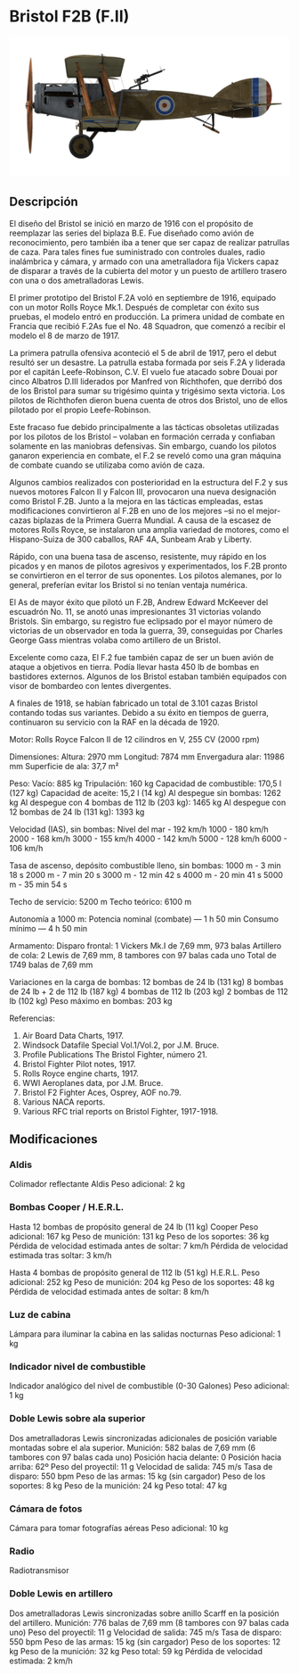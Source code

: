 # Bristol F2B (F.II)

![bristolf2bf2](../images/bristolf2bf2.png)

## Descripción

El diseño del Bristol se inició en marzo de 1916 con el propósito de reemplazar las series del biplaza B.E. Fue diseñado como avión de reconocimiento, pero también iba a tener que ser capaz de realizar patrullas de caza. Para tales fines fue suministrado con controles duales, radio inalámbrica y cámara, y armado con una ametralladora fija Vickers capaz de disparar a través de la cubierta del motor y un puesto de artillero trasero con una o dos ametralladoras Lewis.

El primer prototipo del Bristol F.2A voló en septiembre de 1916, equipado con un motor Rolls Royce Mk.1. Después de completar con éxito sus pruebas, el modelo entró en producción. La primera unidad de combate en Francia que recibió F.2As fue el No. 48 Squadron, que comenzó a recibir el modelo el 8 de marzo de 1917.

La primera patrulla ofensiva aconteció el 5 de abril de 1917, pero el debut resultó ser un desastre. La patrulla estaba formada por seis F.2A y liderada por el capitán Leefe-Robinson, C.V. El vuelo fue atacado sobre Douai por cinco Albatros D.III liderados por Manfred von Richthofen, que derribó dos de los Bristol para sumar su trigésimo quinta y trigésimo sexta victoria. Los pilotos de Richthofen dieron buena cuenta de otros dos Bristol, uno de ellos pilotado por el propio Leefe-Robinson.

Este fracaso fue debido principalmente a las tácticas obsoletas utilizadas por los pilotos de los Bristol – volaban en formación cerrada y confiaban solamente en las maniobras defensivas. Sin embargo, cuando los pilotos ganaron experiencia en combate, el F.2 se reveló como una gran máquina de combate cuando se utilizaba como avión de caza.

Algunos cambios realizados con posterioridad en la estructura del F.2 y sus nuevos motores Falcon II y Falcon III, provocaron una nueva designación como Bristol F.2B. Junto a la mejora en las tácticas empleadas, estas modificaciones convirtieron al F.2B en uno de los mejores –si no el mejor- cazas biplazas de la Primera Guerra Mundial. A causa de la escasez de motores Rolls Royce, se instalaron una amplia variedad de motores, como el Hispano-Suiza de 300 caballos, RAF 4A, Sunbeam Arab y Liberty.

Rápido, con una buena tasa de ascenso, resistente, muy rápido en los picados y en manos de pilotos agresivos y experimentados, los F.2B pronto se convirtieron en el terror de sus oponentes. Los pilotos alemanes, por lo general, preferían evitar los Bristol si no tenían ventaja numérica.

El As de mayor éxito que pilotó un F.2B, Andrew Edward McKeever del escuadrón No. 11, se anotó unas impresionantes 31 victorias volando Bristols. Sin embargo, su registro fue eclipsado por el mayor número de victorias de un observador en toda la guerra, 39, conseguidas por Charles George Gass mientras volaba como artillero de un Bristol.

Excelente como caza, El F.2 fue también capaz de ser un buen avión de ataque a objetivos en tierra. Podía llevar hasta 450 lb de bombas en bastidores externos. Algunos de los Bristol estaban también equipados con visor de bombardeo con lentes divergentes.

A finales de 1918, se habían fabricado un total de 3.101 cazas Bristol contando todas sus variantes. Debido a su éxito en tiempos de guerra, continuaron su servicio con la RAF en la década de 1920.


Motor:
Rolls Royce Falcon II de 12 cilindros en V, 255 CV (2000 rpm)

Dimensiones:
Altura: 2970 mm
Longitud: 7874 mm
Envergadura alar: 11986 mm
Superficie de ala: 37,7 m²

Peso:
Vacío: 885 kg
Tripulación: 160 kg
Capacidad de combustible: 170,5 l (127 kg)
Capacidad de aceite: 15,2 l (14 kg)
Al despegue sin bombas: 1262 kg
Al despegue con 4 bombas de 112 lb (203 kg): 1465 kg
Al despegue con 12 bombas de 24 lb (131 kg): 1393 kg

Velocidad (IAS), sin bombas:
Nivel del mar - 192 km/h
1000 - 180 km/h
2000 - 168 km/h
3000 - 155 km/h
4000 - 142 km/h
5000 - 128 km/h
6000 - 106 km/h

Tasa de ascenso, depósito combustible lleno, sin bombas:
1000 m -  3 min 18 s
2000 m -  7 min 20 s
3000 m - 12 min 42 s
4000 m - 20 min 41 s
5000 m - 35 min 54 s

Techo de servicio: 5200 m
Techo teórico: 6100 m

Autonomía a 1000 m:
Potencia nominal (combate) — 1 h 50 min
Consumo mínimo — 4 h 50 min

Armamento:
Disparo frontal: 1 Vickers Mk.I de 7,69 mm, 973 balas
Artillero de cola: 2 Lewis de 7,69 mm, 8 tambores con 97 balas cada uno
Total de 1749 balas de 7,69 mm

Variaciones en la carga de bombas:
12 bombas de 24 lb (131 kg)
8 bombas de 24 lb + 2 de 112 lb (187 kg)
4 bombas de 112 lb (203 kg)
2 bombas de 112 lb (102 kg)
Peso máximo en bombas: 203 kg

Referencias:
1) Air Board Data Charts, 1917.
2) Windsock Datafile Special Vol.1/Vol.2, por J.M. Bruce.
3) Profile Publications The Bristol Fighter, número 21.
4) Bristol Fighter Pilot notes, 1917.
5) Rolls Royce engine charts, 1917.
6) WWI Aeroplanes data, por J.M. Bruce.
7) Bristol F2 Fighter Aces, Osprey, AOF no.79.
8) Various NACA reports.
9) Various RFC trial reports on Bristol Fighter, 1917-1918.

## Modificaciones


### Aldis

Colimador reflectante Aldis
Peso adicional: 2 kg


### Bombas Cooper / H.E.R.L.

Hasta 12 bombas de propósito general de 24 lb (11 kg) Cooper
Peso adicional: 167 kg
Peso de munición: 131 kg
Peso de los soportes: 36 kg
Pérdida de velocidad estimada antes de soltar: 7 km/h
Pérdida de velocidad estimada tras soltar: 3 km/h

Hasta 4 bombas de propósito general de 112 lb (51 kg) H.E.R.L.
Peso adicional: 252 kg
Peso de munición: 204 kg
Peso de los soportes: 48 kg
Pérdida de velocidad estimada antes de soltar: 8 km/h


### Luz de cabina

Lámpara para iluminar la cabina en las salidas nocturnas
Peso adicional: 1 kg


### Indicador nivel de combustible

Indicador analógico del nivel de combustible (0-30 Galones)
Peso adicional: 1 kg


### Doble Lewis sobre ala superior

Dos ametralladoras Lewis sincronizadas adicionales de posición variable montadas sobre el ala superior.
Munición: 582 balas de 7,69 mm (6 tambores con 97 balas cada uno)
Posición hacia delante: 0
Posición hacia arriba: 62º
Peso del proyectil: 11 g
Velocidad de salida: 745 m/s
Tasa de disparo: 550 bpm
Peso de las armas: 15 kg (sin cargador)
Peso de los soportes: 8 kg
Peso de la munición: 24 kg
Peso total: 47 kg


### Cámara de fotos

Cámara para tomar fotografías aéreas
Peso adicional: 10 kg


### Radio

Radiotransmisor


### Doble Lewis en artillero

Dos ametralladoras Lewis sincronizadas sobre anillo Scarff en la posición del artillero.
Munición: 776 balas de 7,69 mm (8 tambores con 97 balas cada uno)
Peso del proyectil: 11 g
Velocidad de salida: 745 m/s
Tasa de disparo: 550 bpm
Peso de las armas: 15 kg (sin cargador)
Peso de los soportes: 12 kg
Peso de la munición: 32 kg
Peso total: 59 kg
Pérdida de velocidad estimada: 2 km/h